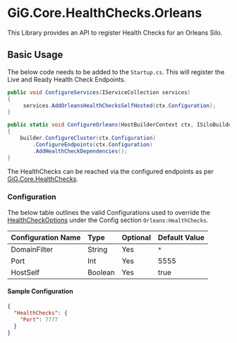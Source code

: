 # GiG.Core.HealthChecks.Orleans

This Library provides an API to register Health Checks for an Orleans Silo.

## Basic Usage

The below code needs to be added to the `Startup.cs`. This will register the Live and Ready Health Check Endpoints.

```csharp
public void ConfigureServices(IServiceCollection services)
{
     services.AddOrleansHealthChecksSelfHosted(ctx.Configuration);
}

public static void ConfigureOrleans(HostBuilderContext ctx, ISiloBuilder builder)
{
    builder.ConfigureCluster(ctx.Configuration)
        .ConfigureEndpoints(ctx.Configuration)
        .AddHealthCheckDependencies();
}
```

The HealthChecks can be reached via the configured endpoints as per [GiG.Core.HealthChecks](GiG.Core.HealthChecks.md). 

### Configuration

The below table outlines the valid Configurations used to override the [HealthCheckOptions](../src/GiG.Core.HealthChecks.Orleans/Abstractions/HealthCheckOptions.cs) under the Config section `Orleans:HealthChecks`.

| Configuration Name | Type    | Optional | Default Value |
|:-------------------|:--------|:---------|:--------------|
| DomainFilter       | String  | Yes      | `*`           |
| Port               | Int     | Yes      | 5555          |
| HostSelf           | Boolean | Yes      | true          |

#### Sample Configuration

```json
{
  "HealthChecks": {
    "Port": 7777
  }
}
```


